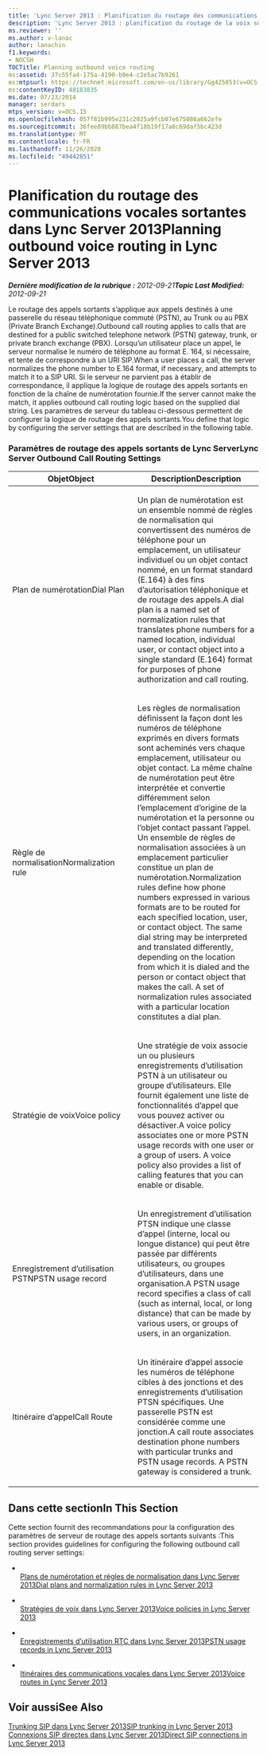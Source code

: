```yaml
---
title: 'Lync Server 2013 : Planification du routage des communications vocales sortantes'
description: 'Lync Server 2013 : planification du routage de la voix sortante.'
ms.reviewer: ''
ms.author: v-lanac
author: lanachin
f1.keywords:
- NOCSH
TOCTitle: Planning outbound voice routing
ms:assetid: 37c55fa4-175a-4190-b9e4-c2e5ac7b9261
ms:mtpsurl: https://technet.microsoft.com/en-us/library/Gg425853(v=OCS.15)
ms:contentKeyID: 48183835
ms.date: 07/23/2014
manager: serdars
mtps_version: v=OCS.15
ms.openlocfilehash: 057f81b995e231c2025a9fcb07e675086a662efe
ms.sourcegitcommit: 36fee89bb887bea4f18b19f17a8c69daf5bc423d
ms.translationtype: MT
ms.contentlocale: fr-FR
ms.lasthandoff: 11/26/2020
ms.locfileid: "49442851"
---
```

# <a name="planning-outbound-voice-routing-in-lync-server-2013"></a><span data-ttu-id="daae1-103">Planification du routage des communications vocales sortantes dans Lync Server 2013</span><span class="sxs-lookup"><span data-stu-id="daae1-103">Planning outbound voice routing in Lync Server 2013</span></span>

<div data-xmlns="http://www.w3.org/1999/xhtml">

<div class="topic" data-xmlns="http://www.w3.org/1999/xhtml" data-msxsl="urn:schemas-microsoft-com:xslt" data-cs="https://msdn.microsoft.com/">

<div data-asp="https://msdn2.microsoft.com/asp">



</div>

<div id="mainSection">

<div id="mainBody"><span data-ttu-id="daae1-104">

<span> </span></span><span class="sxs-lookup"><span data-stu-id="daae1-104">

<span> </span></span></span>

<span data-ttu-id="daae1-105">_**Dernière modification de la rubrique :** 2012-09-21_</span><span class="sxs-lookup"><span data-stu-id="daae1-105">_**Topic Last Modified:** 2012-09-21_</span></span>

<span data-ttu-id="daae1-106">Le routage des appels sortants s’applique aux appels destinés à une passerelle du réseau téléphonique commuté (PSTN), au Trunk ou au PBX (Private Branch Exchange).</span><span class="sxs-lookup"><span data-stu-id="daae1-106">Outbound call routing applies to calls that are destined for a public switched telephone network (PSTN) gateway, trunk, or private branch exchange (PBX).</span></span> <span data-ttu-id="daae1-107">Lorsqu’un utilisateur place un appel, le serveur normalise le numéro de téléphone au format E. 164, si nécessaire, et tente de correspondre à un URI SIP.</span><span class="sxs-lookup"><span data-stu-id="daae1-107">When a user places a call, the server normalizes the phone number to E.164 format, if necessary, and attempts to match it to a SIP URI.</span></span> <span data-ttu-id="daae1-108">Si le serveur ne parvient pas à établir de correspondance, il applique la logique de routage des appels sortants en fonction de la chaîne de numérotation fournie.</span><span class="sxs-lookup"><span data-stu-id="daae1-108">If the server cannot make the match, it applies outbound call routing logic based on the supplied dial string.</span></span> <span data-ttu-id="daae1-109">Les paramètres de serveur du tableau ci-dessous permettent de configurer la logique de routage des appels sortants.</span><span class="sxs-lookup"><span data-stu-id="daae1-109">You define that logic by configuring the server settings that are described in the following table.</span></span>

### <a name="lync-server-outbound-call-routing-settings"></a><span data-ttu-id="daae1-110">Paramètres de routage des appels sortants de Lync Server</span><span class="sxs-lookup"><span data-stu-id="daae1-110">Lync Server Outbound Call Routing Settings</span></span>

<table>
<colgroup>
<col style="width: 50%" />
<col style="width: 50%" />
</colgroup>
<thead>
<tr class="header">
<th><span data-ttu-id="daae1-111">Objet</span><span class="sxs-lookup"><span data-stu-id="daae1-111">Object</span></span></th>
<th><span data-ttu-id="daae1-112">Description</span><span class="sxs-lookup"><span data-stu-id="daae1-112">Description</span></span></th>
</tr>
</thead>
<tbody>
<tr class="odd">
<td><p><span data-ttu-id="daae1-113">Plan de numérotation</span><span class="sxs-lookup"><span data-stu-id="daae1-113">Dial Plan</span></span></p></td>
<td><p><span data-ttu-id="daae1-114">Un plan de numérotation est un ensemble nommé de règles de normalisation qui convertissent des numéros de téléphone pour un emplacement, un utilisateur individuel ou un objet contact nommé, en un format standard (E.164) à des fins d’autorisation téléphonique et de routage des appels.</span><span class="sxs-lookup"><span data-stu-id="daae1-114">A dial plan is a named set of normalization rules that translates phone numbers for a named location, individual user, or contact object into a single standard (E.164) format for purposes of phone authorization and call routing.</span></span></p></td>
</tr>
<tr class="even">
<td><p><span data-ttu-id="daae1-115">Règle de normalisation</span><span class="sxs-lookup"><span data-stu-id="daae1-115">Normalization rule</span></span></p></td>
<td><p><span data-ttu-id="daae1-p102">Les règles de normalisation définissent la façon dont les numéros de téléphone exprimés en divers formats sont acheminés vers chaque emplacement, utilisateur ou objet contact. La même chaîne de numérotation peut être interprétée et convertie différemment selon l’emplacement d’origine de la numérotation et la personne ou l’objet contact passant l’appel. Un ensemble de règles de normalisation associées à un emplacement particulier constitue un plan de numérotation.</span><span class="sxs-lookup"><span data-stu-id="daae1-p102">Normalization rules define how phone numbers expressed in various formats are to be routed for each specified location, user, or contact object. The same dial string may be interpreted and translated differently, depending on the location from which it is dialed and the person or contact object that makes the call. A set of normalization rules associated with a particular location constitutes a dial plan.</span></span></p></td>
</tr>
<tr class="odd">
<td><p><span data-ttu-id="daae1-119">Stratégie de voix</span><span class="sxs-lookup"><span data-stu-id="daae1-119">Voice policy</span></span></p></td>
<td><p><span data-ttu-id="daae1-p103">Une stratégie de voix associe un ou plusieurs enregistrements d’utilisation PSTN à un utilisateur ou groupe d’utilisateurs. Elle fournit également une liste de fonctionnalités d’appel que vous pouvez activer ou désactiver.</span><span class="sxs-lookup"><span data-stu-id="daae1-p103">A voice policy associates one or more PSTN usage records with one user or a group of users. A voice policy also provides a list of calling features that you can enable or disable.</span></span></p></td>
</tr>
<tr class="even">
<td><p><span data-ttu-id="daae1-122">Enregistrement d’utilisation PSTN</span><span class="sxs-lookup"><span data-stu-id="daae1-122">PSTN usage record</span></span></p></td>
<td><p><span data-ttu-id="daae1-123">Un enregistrement d’utilisation PTSN indique une classe d’appel (interne, local ou longue distance) qui peut être passée par différents utilisateurs, ou groupes d’utilisateurs, dans une organisation.</span><span class="sxs-lookup"><span data-stu-id="daae1-123">A PSTN usage record specifies a class of call (such as internal, local, or long distance) that can be made by various users, or groups of users, in an organization.</span></span></p></td>
</tr>
<tr class="odd">
<td><p><span data-ttu-id="daae1-124">Itinéraire d’appel</span><span class="sxs-lookup"><span data-stu-id="daae1-124">Call Route</span></span></p></td>
<td><p><span data-ttu-id="daae1-p104">Un itinéraire d’appel associe les numéros de téléphone cibles à des jonctions et des enregistrements d’utilisation PTSN spécifiques. Une passerelle PSTN est considérée comme une jonction.</span><span class="sxs-lookup"><span data-stu-id="daae1-p104">A call route associates destination phone numbers with particular trunks and PSTN usage records. A PSTN gateway is considered a trunk.</span></span></p></td>
</tr>
</tbody>
</table>


<div>

## <a name="in-this-section"></a><span data-ttu-id="daae1-127">Dans cette section</span><span class="sxs-lookup"><span data-stu-id="daae1-127">In This Section</span></span>

<span data-ttu-id="daae1-128">Cette section fournit des recommandations pour la configuration des paramètres de serveur de routage des appels sortants suivants :</span><span class="sxs-lookup"><span data-stu-id="daae1-128">This section provides guidelines for configuring the following outbound call routing server settings:</span></span>

  - <span></span>  
    [<span data-ttu-id="daae1-129">Plans de numérotation et règles de normalisation dans Lync Server 2013</span><span class="sxs-lookup"><span data-stu-id="daae1-129">Dial plans and normalization rules in Lync Server 2013</span></span>](lync-server-2013-dial-plans-and-normalization-rules.md)

  - <span></span>  
    [<span data-ttu-id="daae1-130">Stratégies de voix dans Lync Server 2013</span><span class="sxs-lookup"><span data-stu-id="daae1-130">Voice policies in Lync Server 2013</span></span>](lync-server-2013-voice-policies.md)

  - <span></span>  
    [<span data-ttu-id="daae1-131">Enregistrements d’utilisation RTC dans Lync Server 2013</span><span class="sxs-lookup"><span data-stu-id="daae1-131">PSTN usage records in Lync Server 2013</span></span>](lync-server-2013-pstn-usage-records.md)

  - <span></span>  
    [<span data-ttu-id="daae1-132">Itinéraires des communications vocales dans Lync Server 2013</span><span class="sxs-lookup"><span data-stu-id="daae1-132">Voice routes in Lync Server 2013</span></span>](lync-server-2013-voice-routes.md)

</div>

<div>

## <a name="see-also"></a><span data-ttu-id="daae1-133">Voir aussi</span><span class="sxs-lookup"><span data-stu-id="daae1-133">See Also</span></span>


[<span data-ttu-id="daae1-134">Trunking SIP dans Lync Server 2013</span><span class="sxs-lookup"><span data-stu-id="daae1-134">SIP trunking in Lync Server 2013</span></span>](lync-server-2013-sip-trunking.md)  
[<span data-ttu-id="daae1-135">Connexions SIP directes dans Lync Server 2013</span><span class="sxs-lookup"><span data-stu-id="daae1-135">Direct SIP connections in Lync Server 2013</span></span>](lync-server-2013-direct-sip-connections.md)  
  

<span data-ttu-id="daae1-136"></div>

</div>

<span> </span>

</div>

</div>

</span><span class="sxs-lookup"><span data-stu-id="daae1-136"></div>

</div>

<span> </span>

</div>

</div>

</span></span></div>

